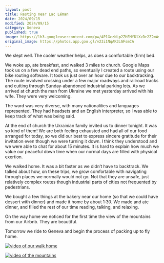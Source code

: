 ```yaml
---
layout: post
title: Resting near Lac Léman
date: 2024/09/15
modified: 2024/09/15
category: Geneva
published: true
image: https://lh3.googleusercontent.com/pw/AP1GczNLp2ZHEMYDlXzDr2Z2mWvOA-RgHHL4IUtCoeWwxN7FFquUcYLRO-85CWe5-0WfRkjX8w6O-PgPegGsyPGVyEWx8kKdNWVy45P7duLmokP-70Bk8Yvk=s0-no
original_image: https://photos.app.goo.gl/v23i1NqAK3iGFsmCA
---
```


We slept well. The cooler weather helps, as does a comfortable (firm) bed. 

We woke up, ate breakfast, and walked 3 miles to church. Google Maps took us on a few dead end paths, so eventually I created a route using our bike routing software. It took us just over an hour due to our backtracking. The route involved crossing under a few major roadways and railroad tracks and cutting through Sunday-abandoned industrial parking lots. As we arrived at church the man from Ukraine we met yesterday arrived with his wife. They were very welcoming.

The ward was very diverse, with many nationalities and languages represented. They had headsets and an English interpreter, so I was able to keep track of what was being said.

At the end of church the Ukrainian family invited us to dinner tonight. It was so kind of them! We are both feeling exhausted and had all of our food arranged for today, so we did our best to express sincere gratitude for their invitation even though we were turning it down. I think they understood and we were able to chat for about 15 minutes. It is hard to explain how much we value our peaceful down time when our normal days are filled with physical exertion.

We walked home. It was a bit faster as we didn’t have to backtrack. We talked about how, on these trips, we grow comfortable with navigating through places we normally would not go. Not that they are unsafe, just relatively complex routes though industrial parts of cities not frequented by pedestrians.

We bought a few things at the bakery near our home (so that we could have dessert with dinner) and made it home by about 1:30. We made and ate dinner, and filled the rest of our time reading, talking, and relaxing.

On the way home we noticed for the first time the view of the mountains from our Airbnb. They are beautiful.

Tomorrow we ride to Geneva and begin the process of packing up to fly home. 

[![video of our walk home](https://lh3.googleusercontent.com/pw/AP1GczOXsHzNXyVHD34o-ML82pNcLKsyPiPh3Bd93hqWlmWPalDS-oAprsbVUaMCA0-H-KZ_jVZ8G0GrqMEFpJXSoG9huP3y1sxriUSkoCfhVv6rx6blhDar)](https://photos.app.goo.gl/Vk1WBzjNaxrMKHvJ7)

[![video of the mountains](https://lh3.googleusercontent.com/pw/AP1GczMUfWFfSgYgeY8XhEXmN-dYVkFNC-fT6JhNcBuoYUCjjX3Cc0CtxSE3j7w5VB9RFSytW3TaSYuQAyUybaoD1_3eyzsd4RXOHkp2O3MWg49zRgCiOu1Z)](https://photos.app.goo.gl/YXGzQRy155Mo7Ntk7)



